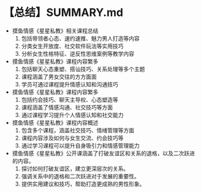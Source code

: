 # 【总结】SUMMARY.md

-   摸鱼情感《星星私教》相关课程总结
    1.  包括带领者心态、速约速推、魅力男人打造等内容
    2.  分类女生开放度、社交软件玩法等实用技巧
    3.  分析女生性格特征、逆反性思维案例等教学内容
-   摸鱼情感《星星私教》课程内容繁多
    1.  包括聊天心态重塑、搭讪技巧、关系处理等多个主题
    2.  课程涵盖了男女交往的方方面面
    3.  学员可通过课程提升情感认知和沟通技巧
-   摸鱼情感《星星私教》课程内容繁多
    1.  包括约会技巧、聊天主导权、心态塑造等
    2.  课程涵盖了情感沟通、社交技巧等方面
    3.  通过课程学习提升个人情感认知和社交能力
-   摸鱼情感《星星私教》课程内容概述
    1.  包含多个课程，涵盖社交技巧、情绪管理等方面
    2.  课程内容涉及如何与女生交流、约会技巧等
    3.  通过学习课程可以提升自身吸引力和情感管理能力
-   摸鱼情感《星星私教》公开课涵盖了打破友谊区和关系的退格，以及二次跃进的内容。
    1.  探讨如何打破友谊区，建立更深层次的关系。
    2.  强调关系中的退格和二次跃进对于发展的重要性。
    3.  提供实用建议和技巧，帮助打造更成熟的男性形象。